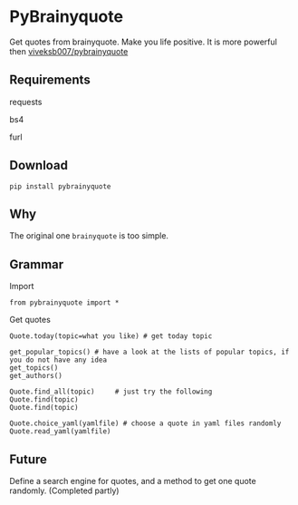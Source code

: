 # PyBrainyquote


Get quotes from brainyquote. Make you life positive. It is more powerful then [viveksb007/pybrainyquote](https://github.com/viveksb007/pybrainyquote)

Requirements
-------------

requests

bs4

furl


Download
---------

`pip install pybrainyquote`


Why
--------

The original one `brainyquote` is too simple. 


Grammar
--------
    
Import

    from pybrainyquote import *

Get quotes

    Quote.today(topic=what you like) # get today topic
    
    get_popular_topics() # have a look at the lists of popular topics, if you do not have any idea
    get_topics()
    get_authors()

    Quote.find_all(topic)     # just try the following
    Quote.find(topic)
    Quote.find(topic)
    
    Quote.choice_yaml(yamlfile) # choose a quote in yaml files randomly
    Quote.read_yaml(yamlfile)

Future
-------
Define a search engine for quotes, and a method to get one quote randomly. (Completed partly)
